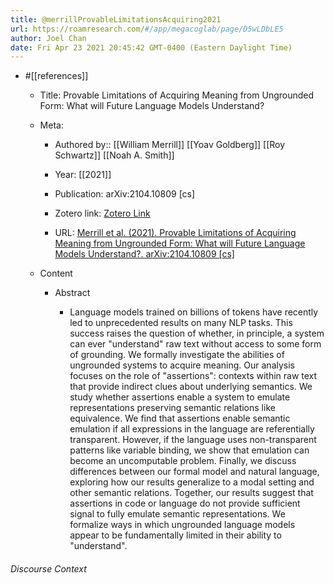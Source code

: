 ```yaml
---
title: @merrillProvableLimitationsAcquiring2021
url: https://roamresearch.com/#/app/megacoglab/page/D5wLDbLE5
author: Joel Chan
date: Fri Apr 23 2021 20:45:42 GMT-0400 (Eastern Daylight Time)
---
```


- #[[references]]

    - Title: Provable Limitations of Acquiring Meaning from Ungrounded Form: What will Future Language Models Understand?

    - Meta:

        - Authored by:: [[William Merrill]] [[Yoav Goldberg]] [[Roy Schwartz]] [[Noah A. Smith]]

        - Year: [[2021]]

        - Publication: arXiv:2104.10809 [cs]

        - Zotero link: [Zotero Link](zotero://select/items/7_NBXC2IXU)

        - URL: [Merrill et al. (2021). Provable Limitations of Acquiring Meaning from Ungrounded Form: What will Future Language Models Understand?. arXiv:2104.10809 [cs]](http://arxiv.org/abs/2104.10809)

    - Content

        - Abstract

            - Language models trained on billions of tokens have recently led to unprecedented results on many NLP tasks. This success raises the question of whether, in principle, a system can ever "understand" raw text without access to some form of grounding. We formally investigate the abilities of ungrounded systems to acquire meaning. Our analysis focuses on the role of "assertions": contexts within raw text that provide indirect clues about underlying semantics. We study whether assertions enable a system to emulate representations preserving semantic relations like equivalence. We find that assertions enable semantic emulation if all expressions in the language are referentially transparent. However, if the language uses non-transparent patterns like variable binding, we show that emulation can become an uncomputable problem. Finally, we discuss differences between our formal model and natural language, exploring how our results generalize to a modal setting and other semantic relations. Together, our results suggest that assertions in code or language do not provide sufficient signal to fully emulate semantic representations. We formalize ways in which ungrounded language models appear to be fundamentally limited in their ability to "understand".

###### Discourse Context


